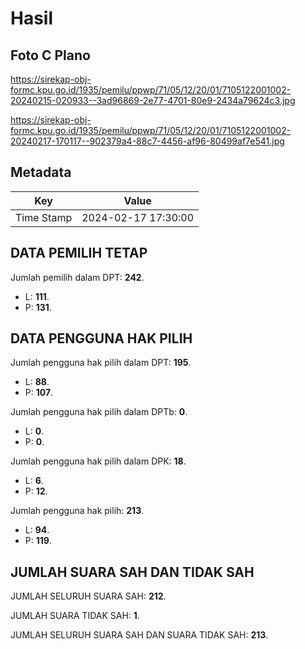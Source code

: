 # Hasil

## Foto C Plano

https://sirekap-obj-formc.kpu.go.id/1935/pemilu/ppwp/71/05/12/20/01/7105122001002-20240215-020933--3ad96869-2e77-4701-80e9-2434a79624c3.jpg

https://sirekap-obj-formc.kpu.go.id/1935/pemilu/ppwp/71/05/12/20/01/7105122001002-20240217-170117--902379a4-88c7-4456-af96-80499af7e541.jpg


## Metadata

| Key        | Value               |
| ---------- | ------------------- |
| Time Stamp | 2024-02-17 17:30:00 |


## DATA PEMILIH TETAP

Jumlah pemilih dalam DPT: **242**.
 * L: **111**.
 * P: **131**.

## DATA PENGGUNA HAK PILIH

Jumlah pengguna hak pilih dalam DPT: **195**.
 * L: **88**.
 * P: **107**.

Jumlah pengguna hak pilih dalam DPTb: **0**.
 * L: **0**.
 * P: **0**.

Jumlah pengguna hak pilih dalam DPK: **18**.
 * L: **6**.
 * P: **12**.

Jumlah pengguna hak pilih: **213**.
 * L: **94**.
 * P: **119**.

## JUMLAH SUARA SAH DAN TIDAK SAH

JUMLAH SELURUH SUARA SAH: **212**.

JUMLAH SUARA TIDAK SAH: **1**.

JUMLAH SELURUH SUARA SAH DAN SUARA TIDAK SAH: **213**.


